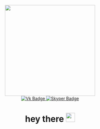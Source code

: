 <div id="header" align="center">
  <img src="https://media.giphy.com/media/h408T6Y5GfmXBKW62l/giphy.gif" width="300"/>
</div>
<div id="badges" align="center">
  <a href="https://vk.com/fioden">
    <img src="https://img.shields.io/badge/Vk-blue?style=for-the-badge&logo=vk&logoColor=white" alt="Vk Badge"/>
  </a>

  <a href="https://join.skype.com/invite/KB5lVF3AxmA8L">
    <img src="https://img.shields.io/badge/Skype-blue?style=for-the-badge&logo=skype&logoColor=white" alt="Skyper Badge"/>
  </a>
</div>
<div id="count" align="center">
<img src="https://komarev.com/ghpvc/?username=flidov&style=flat-square&color=blue" alt=""/>
  <h1>
  hey there
  <img src="https://media.giphy.com/media/hvRJCLFzcasrR4ia7z/giphy.gif" width="30px"/>
</h1>
  </div>
<!--
**Flidov/Flidov** is a ✨ _special_ ✨ repository because its `README.md` (this file) appears on your GitHub profile.

Here are some ideas to get you started:

- 🔭 I’m currently working on ...
- 🌱 I’m currently learning ...
- 👯 I’m looking to collaborate on ...
- 🤔 I’m looking for help with ...
- 💬 Ask me about ...
- 📫 How to reach me: ...
- 😄 Pronouns: ...
- ⚡ Fun fact: ...
-->
